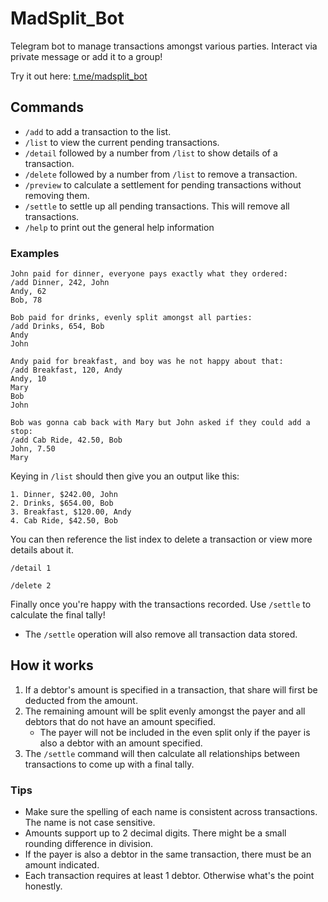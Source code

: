 # MadSplit_Bot

Telegram bot to manage transactions amongst various parties. Interact via private message or add it to a group!

Try it out here: [t.me/madsplit_bot](https://t.me/madsplit_bot)

## Commands
- `/add` to add a transaction to the list.
- `/list` to view the current pending transactions.
- `/detail` followed by a number from `/list` to show details of a transaction.
- `/delete` followed by a number from `/list` to remove a transaction.
- `/preview` to calculate a settlement for pending transactions without removing them.
- `/settle` to settle up all pending transactions. This will remove all transactions.
- `/help` to print out the general help information

### Examples
```
John paid for dinner, everyone pays exactly what they ordered:
/add Dinner, 242, John
Andy, 62
Bob, 78

Bob paid for drinks, evenly split amongst all parties:
/add Drinks, 654, Bob
Andy
John

Andy paid for breakfast, and boy was he not happy about that:
/add Breakfast, 120, Andy
Andy, 10
Mary
Bob
John

Bob was gonna cab back with Mary but John asked if they could add a stop:
/add Cab Ride, 42.50, Bob
John, 7.50
Mary
```

Keying in `/list` should then give you an output like this:

```
1. Dinner, $242.00, John
2. Drinks, $654.00, Bob
3. Breakfast, $120.00, Andy
4. Cab Ride, $42.50, Bob
```

You can then reference the list index to delete a transaction or view more details about it.

```
/detail 1

/delete 2
```

Finally once you're happy with the transactions recorded. Use `/settle` to calculate the final tally!
- The `/settle` operation will also remove all transaction data stored.


## How it works
1. If a debtor's amount is specified in a transaction, that share will first be deducted from the amount.
2. The remaining amount will be split evenly amongst the payer and all debtors that do not have an amount specified.
    - The payer will not be included in the even split only if the payer is also a debtor with an amount specified.
3. The `/settle` command will then calculate all relationships between transactions to come up with a final tally.

### Tips
- Make sure the spelling of each name is consistent across transactions. The name is not case sensitive.
- Amounts support up to 2 decimal digits. There might be a small rounding difference in division.
- If the payer is also a debtor in the same transaction, there must be an amount indicated.
- Each transaction requires at least 1 debtor. Otherwise what's the point honestly.
